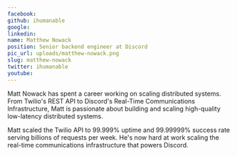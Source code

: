 ```yaml
---
facebook: 
github: ihumanable
google: 
linkedin: 
name: Matthew Nowack
position: Senior backend engineer at Discord
pic_url: uploads/matthew-nowack.png
slug: matthew-nowack
twitter: ihumanable
youtube: 
---
```

<p>Matt Nowack has spent a career working on scaling distributed systems. From Twilio&#39;s REST API to Discord&#39;s Real-Time Communications Infrastructure, Matt is passionate about building and scaling high-quality low-latency distributed systems.</p>

<p>Matt scaled the Twilio API to 99.999% uptime and 99.99999% success rate serving billions of requests per week. He&#39;s now hard at work scaling the real-time communications infrastructure that powers Discord.</p>
